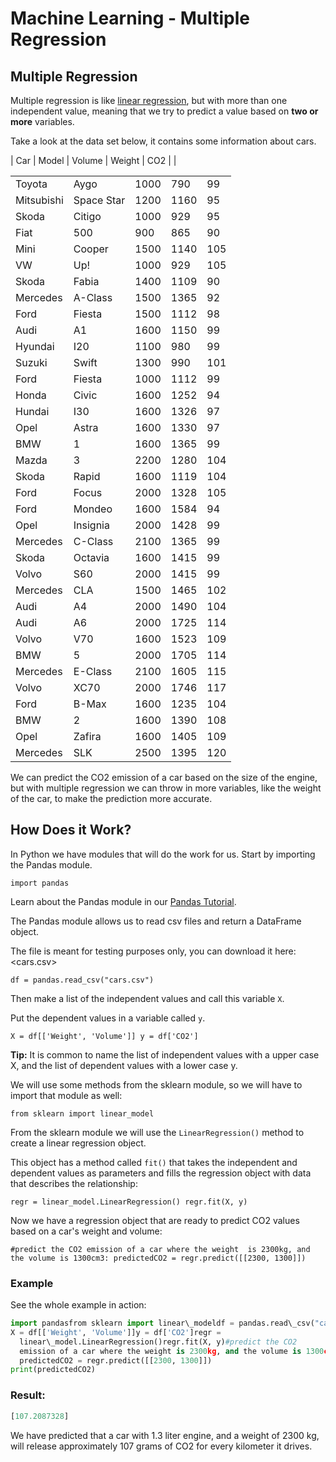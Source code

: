 
Machine Learning - Multiple Regression
======================================


Multiple Regression
-------------------


Multiple regression is like [linear regression](python_ml_linear_regression.asp), but with more than one 
independent value, meaning that we try to predict a value based on **two 
or more** variables.


Take a look at the data set below, it contains some information about cars.





| Car | Model | Volume | Weight | CO2 |  |





|  |  |  |  |  |
| --- | --- | --- | --- | --- |
| Toyota | Aygo | 1000 | 790 | 99 |
| Mitsubishi | Space Star | 1200 | 1160 | 95 |
| Skoda | Citigo | 1000 | 929 | 95 |
| Fiat | 500 | 900 | 865 | 90 |
| Mini | Cooper | 1500 | 1140 | 105 |
| VW | Up! | 1000 | 929 | 105 |
| Skoda | Fabia | 1400 | 1109 | 90 |
| Mercedes | A-Class | 1500 | 1365 | 92 |
| Ford | Fiesta | 1500 | 1112 | 98 |
| Audi | A1 | 1600 | 1150 | 99 |
| Hyundai | I20 | 1100 | 980 | 99 |
| Suzuki | Swift | 1300 | 990 | 101 |
| Ford | Fiesta | 1000 | 1112 | 99 |
| Honda | Civic | 1600 | 1252 | 94 |
| Hundai | I30 | 1600 | 1326 | 97 |
| Opel | Astra | 1600 | 1330 | 97 |
| BMW | 1 | 1600 | 1365 | 99 |
| Mazda | 3 | 2200 | 1280 | 104 |
| Skoda | Rapid | 1600 | 1119 | 104 |
| Ford | Focus | 2000 | 1328 | 105 |
| Ford | Mondeo | 1600 | 1584 | 94 |
| Opel | Insignia | 2000 | 1428 | 99 |
| Mercedes | C-Class | 2100 | 1365 | 99 |
| Skoda | Octavia | 1600 | 1415 | 99 |
| Volvo | S60 | 2000 | 1415 | 99 |
| Mercedes | CLA | 1500 | 1465 | 102 |
| Audi | A4 | 2000 | 1490 | 104 |
| Audi | A6 | 2000 | 1725 | 114 |
| Volvo | V70 | 1600 | 1523 | 109 |
| BMW | 5 | 2000 | 1705 | 114 |
| Mercedes | E-Class | 2100 | 1605 | 115 |
| Volvo | XC70 | 2000 | 1746 | 117 |
| Ford | B-Max | 1600 | 1235 | 104 |
| BMW | 2 | 1600 | 1390 | 108 |
| Opel | Zafira | 1600 | 1405 | 109 |
| Mercedes | SLK | 2500 | 1395 | 120 |




We can predict the CO2 emission of a car based on 
the size of the engine, but with multiple regression we can throw in more 
variables, like the weight of the car, to make the prediction more accurate.


How Does it Work?
-----------------


In Python we have modules that will do the work for us. Start by importing 
the Pandas module.



`import pandas`



Learn about the Pandas module in our [Pandas Tutorial](pandas_tutorial.asp).


The Pandas module allows us to read csv files and return a DataFrame object.


The file is meant for testing purposes only, you can download it here: <cars.csv>



`df = pandas.read_csv("cars.csv")`



Then make a list of the independent values and call this 
variable `X`. 


Put the dependent values in a variable called `y`.



`X = df[['Weight', 'Volume']]
y = df['CO2']`




**Tip:** It is common to name the list of independent values with a upper 
case X, and the list of dependent values with a lower case y.



We will use some methods from the sklearn module, so we will have to import that module as well:



`from sklearn import linear_model`



From the sklearn module we will use the `LinearRegression()` method 
to create a linear regression object.


This object has a method called `fit()` that takes 
the independent and dependent values as parameters and fills the regression object with data that describes the relationship:



`regr = linear_model.LinearRegression()
regr.fit(X, y)`



Now we have a regression object that are ready to predict CO2 values based on 
a car's weight and volume:



`#predict the CO2 emission of a car where the weight 
 is 2300kg, and the volume is 1300cm3:
 predictedCO2 = regr.predict([[2300, 1300]])`




### Example


See the whole example in action:



```python
import pandasfrom sklearn import linear\_modeldf = pandas.read\_csv("cars.csv")
X = df[['Weight', 'Volume']]y = df['CO2']regr = 
  linear\_model.LinearRegression()regr.fit(X, y)#predict the CO2 
  emission of a car where the weight is 2300kg, and the volume is 1300cm3:
  predictedCO2 = regr.predict([[2300, 1300]])
print(predictedCO2)
```

### Result:




```python
[107.2087328]
```







We have predicted that a car with 1.3 liter engine, and a weight of 2300 kg, will release approximately 107 grams of CO2 for every 
kilometer it drives.


